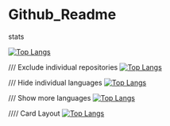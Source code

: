 # Github_Readme
stats


[![Top Langs](https://github-readme-stats.vercel.app/api/top-langs/?username=Omars32)](https://github.com/anuraghazra/github-readme-stats)

/// Exclude individual repositories
[![Top Langs](https://github-readme-stats.vercel.app/api/top-langs/?username=Omars32&exclude_repo=Github_Readme,anuraghazra.github.io)](https://github.com/anuraghazra/github-readme-stats)

/// Hide individual languages
[![Top Langs](https://github-readme-stats.vercel.app/api/top-langs/?username=Omars32&hide=javascript)](https://github.com/anuraghazra/github-readme-stats)

/// Show more languages
[![Top Langs](https://github-readme-stats.vercel.app/api/top-langs/?username=Omars32&langs_count=3)](https://github.com/anuraghazra/github-readme-stats)

//// Card Layout
[![Top Langs](https://github-readme-stats.vercel.app/api/top-langs/?username=Omars32&layout=compact)](https://github.com/anuraghazra/github-readme-stats)
